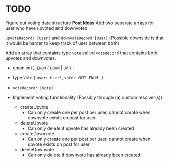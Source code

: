 # TODO

Figure out voting data structure
**Post Ideas**
Add two separate arrays for user who have upvoted and downvoted

`upvoteRecord: [User]` and `downvoteRecord [User]`
(Possible downside is that it would be harder to keep track of user between both)

Add an array that contains type `Vote` called `voteRecord` that contains both upvotes and downvotes.
- enum `VOTE_ENUM` { `DOWN` | `UP` } |
- type `Vote` { `user: User!`, `vote: VOTE_ENUM!` }
- `voteRecord: [Vote]`

- Implement voting functionality (Possibly through (a) custom resolver(s))
  - createUpvote
    - Can only create one per post per user, cannot create when downvote exists on post for user
  - deleteUpvote
    - Can only delete if upvote has already been created
  - createDownvote
    - Can only create one per post per user, cannot create when upvote exists on post for user
  - deleteDownvote
    - Can only delete if downvote has already been created